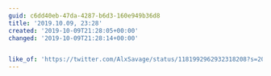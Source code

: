 ```yaml
---
guid: c6dd40eb-47da-4287-b6d3-160e949b36d8
title: '2019.10.09, 23:28'
created: '2019-10-09T21:28:05+00:00'
changed: '2019-10-09T21:28:14+00:00'


like_of: 'https://twitter.com/AlxSavage/status/1181992962932318208?s=20'
---
```


